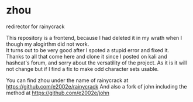 # zhou
redirector for rainycrack

This repository is a frontend, because I had deleted it in my wrath when I though my alogirthm did not work.  
It turns out to be very good after I spoted a stupid error and fixed it.  
Thanks to all that come here and clone it since I posted on kali and hashcat's forum, and sorry about the versatility of the project.
As it is it will not change but if I find a fix to make odd character sets usable.  

You can find zhou under the name of rainycrack at https://github.com/e2002e/rainycrack
And also a fork of john including the method at https://github.com/e2002e/john


